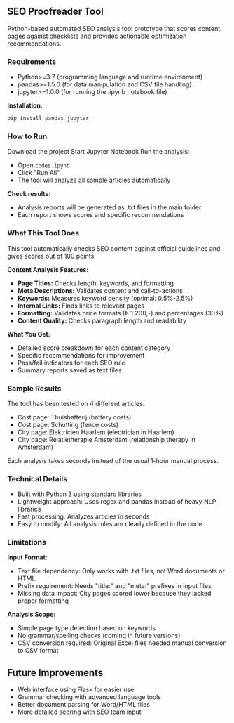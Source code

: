 ## SEO Proofreader Tool

Python-based automated SEO analysis tool prototype that scores content pages against checklists and provides actionable optimization recommendations.

### Requirements
- Python>=3.7 (programming language and runtime environment)
- pandas>=1.5.0 (for data manipulation and CSV file handling)
- jupyter>=1.0.0 (for running the .ipynb notebook file)

**Installation:**
```bash
pip install pandas jupyter
```

### How to Run
Download the project
Start Jupyter Notebook
Run the analysis:
- Open `codes.ipynb` 
- Click "Run All" 
- The tool will analyze all sample articles automatically

**Check results:**
- Analysis reports will be generated as .txt files in the main folder
- Each report shows scores and specific recommendations

### What This Tool Does
This tool automatically checks SEO content against official guidelines and gives scores out of 100 points:

**Content Analysis Features:**
- **Page Titles:** Checks length, keywords, and formatting
- **Meta Descriptions:** Validates content and call-to-actions  
- **Keywords:** Measures keyword density (optimal: 0.5%-2.5%)
- **Internal Links:** Finds links to relevant pages
- **Formatting:** Validates price formats (€ 1.200,-) and percentages (30%)
- **Content Quality:** Checks paragraph length and readability

**What You Get:**
- Detailed score breakdown for each content category
- Specific recommendations for improvement
- Pass/fail indicators for each SEO rule
- Summary reports saved as text files

### Sample Results
The tool has been tested on 4 different articles:
- Cost page: Thuisbatterij (battery costs)
- Cost page: Schutting (fence costs)  
- City page: Elektricien Haarlem (electrician in Haarlem)
- City page: Relatietherapie Amsterdam (relationship therapy in Amsterdam)

Each analysis takes seconds instead of the usual 1-hour manual process.

### Technical Details
- Built with Python 3 using standard libraries
- Lightweight approach: Uses regex and pandas instead of heavy NLP libraries
- Fast processing: Analyzes articles in seconds
- Easy to modify: All analysis rules are clearly defined in the code

### Limitations
**Input Format:**
- Text file dependency: Only works with .txt files, not Word documents or HTML
- Prefix requirement: Needs "title:" and "meta:" prefixes in input files
- Missing data impact: City pages scored lower because they lacked proper formatting

**Analysis Scope:**
- Simple page type detection based on keywords
- No grammar/spelling checks (coming in future versions)
- CSV conversion required: Original Excel files needed manual conversion to CSV format

## Future Improvements
- Web interface using Flask for easier use
- Grammar checking with advanced language tools
- Better document parsing for Word/HTML files
- More detailed scoring with SEO team input
